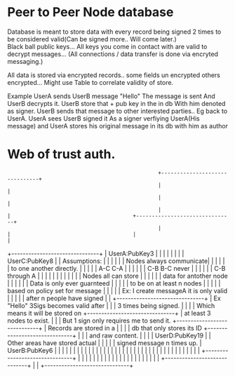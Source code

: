 # Peer to Peer Node database

Database is meant to store data with every record being signed 2 times to be considered valid(Can be signed more.. Will come later.)  
Black ball public keys... All keys you come in contact with are valid to decrypt messages... (All connections / data transfer is done via encryted messaging.)

All data is stored via encrypted records.. some fields un encrypted others encrypted... Might use Table to correlate validity of store.

Example UserA sends UserB message "Hello" The message is sent And UserB decrypts it. UserB store that + pub key in the in db With him denoted as signer.
UserB sends that message to other interested parties.. Eg back to UserA. UserA sees UserB signed it As a signer verfiying UserA(His message) and UserA
stores his original message in its db with him as author 

# Web of trust auth.


                                                    +-------------------------------+
                                                    |                               |
                                                    |                               |
                                                    |                               |                                       +-------------------------------+
                                                    |                               |                                       |                               |
+-------------------------------+                   |         UserA:PubKey3         |                                       |                               |
|                               |                   |                               |                                       |      UserC:PubKey8            |
|       Assumptions:            |                   |                               |                                       |                               |
|       Nodes always communicate|                   |                               |                                       |                               |
|        to one another directly.                   |                               |                                       |                               |
|        A-C C-A                |                   |                               |                                       |                               |
|       C-B B-C never           |                   |                               |                                       |                               |
|       C-B through A           |                   |                               |                                       |                               |
|                               |                   |                               |                                       |                               |
|       Nodes all can store     |                   |                               |                                       |                               |
|       data for antother node  |                   |                               |                                       |                               |
|       Data is only ever guarnteed                 |                               |                                       |                               |
|       to be on at least n nodes                   |                               |                                       |                               |
|       based on policy set for message             |                               |                                       |                               |
|       Ex: I create messageA it is only valid      |                               |                                       |                               |
|       after n people have signed                  |                               |                                       +-------------------------------+
|       Ex "Hello" 3Sigs becomes valid after        |                               |
|       3 times being signed.   |                   |                               |
|       Which means it will be stored on            +-------------------------------+
|       at least 3 nodes to exist.
|                               |
|       But 1 sign only requires me to send it.                                                                           +-----------------------------+
|       Records are stored in a |                                                                                         |                             |
|       db that only stores its ID                    +------------------------------+                                    |                             |
|        and raw content.       |                     |                              |                                    |     UserD:PubKey19          |
|        Other areas have stored actual               |                              |                                    |                             |
|        signed message n times up.                   |    UserB:PubKey6             |                                    |                             |
|                               |                     |                              |                                    |                             |
|                               |                     |                              |                                    |                             |
|                               |                     |                              |                                    |                             |
|                               |                     |                              |                                    |                             |
|                               |                     |                              |                                    |                             |
|                               |                     |                              |                                    |                             |
+-------------------------------+                     |                              |                                    |                             |
                                                      |                              |                                    |                             |
                                                      |                              |                                    |                             |
                                                      |                              |                                    |                             |
                                                      |                              |                                    |                             |
                                                      |                              |                                    +-----------------------------+
                                                      |                              |
                                                      +------------------------------+




